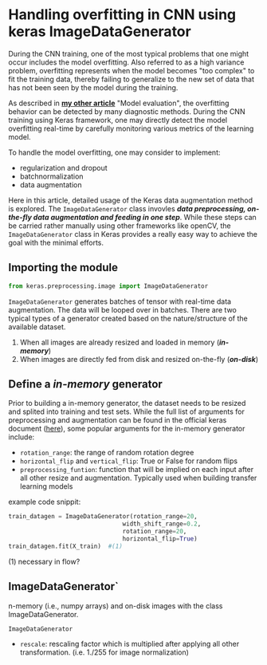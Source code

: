 # Handling overfitting in CNN using keras ImageDataGenerator

During the CNN training, one of the most typical problems that one might occur includes the model overfitting. Also referred to as a high variance problem, overfitting represents when the model becomes "too complex" to fit the training data, thereby failing to generalize to the new set of data that has not been seen by the model during the training. 

As described in **<u>my other article</u>** "Model evaluation", the overfitting behavior can be detected by many diagnostic methods. During the CNN training using Keras framework, one may directly detect the model overfitting real-time by carefully monitoring various metrics of the learning model.

To handle the model overfitting, one may consider to implement:

- regularization and dropout
- batchnormalization
- data augmentation

Here in this article, detailed usage of the Keras data augmentation method is explored. The `ImageDataGenerator` class invovles ***data preprocessing, on-the-fly data augmentation and feeding in one step***. While these steps can be carried rather manually using other frameworks like openCV, the `ImageDataGenerator` class in Keras provides a really easy way to achieve the goal with the minimal efforts.

## Importing the module

```python
from keras.preprocessing.image import ImageDataGenerator
```

`ImageDataGenerator` generates batches of tensor with real-time data augmentation. The data will be looped over in batches. There are two typical types of a generator created based on the nature/structure of the available dataset.

1. When all images are already resized and loaded in memory (***in-memory***)
2. When images are directly fed from disk and resized on-the-fly (***on-disk***)

## Define a *in-memory* generator

Prior to building a in-memory generator, the dataset needs to be resized and splited into training and test sets. While the full list of arguments for preprocessing and augmentation can be found in the official keras document ([here](https://keras.io/preprocessing/image/)), some popular arguments for the in-memory generator include:

* `rotation_range`: the range of random rotation degree
* `horizontal_flip` and `vertical_flip`: True or False for random flips
* `preprocessing_funtion`: function that will be implied on each input after all other resize and augmentation. Typically used when building transfer learning models

example code snippit:

```python
train_datagen = ImageDataGenerator(rotation_range=20,
                                width_shift_range=0.2,
                                rotation_range=20,
                                horizontal_flip=True)
train_datagen.fit(X_train)  #(1)   
```

(1) necessary in flow?

## ImageDataGenerator`

n-memory (i.e., numpy arrays) and
on-disk images with the class ImageDataGenerator. 

`ImageDataGenerator`



* `rescale`: rescaling factor which is multiplied after applying all other transformation. (i.e. 1./255 for image normalization)